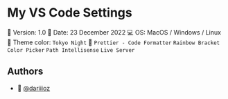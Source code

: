 # My VS Code Settings

📌 Version: 1.0
📌 Date: 23 December 2022
💻 OS: MacOS / Windows / Linux
👾 Theme color: `Tokyo Night`
🧩 `Prettier - Code Formatter` `Rainbow Bracket` `Color Picker`  `Path Intellisense` `Live Server` 

## Authors

- 👤 [@dariiioz](https://www.github.com/dariiioz)
